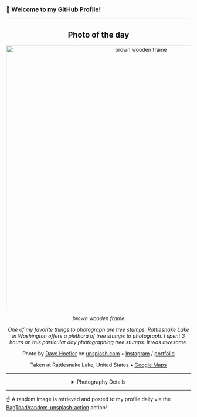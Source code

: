 ### 👋 Welcome to my GitHub Profile!

----
<div align="center">

## Photo of the day
  
  <a href="https://unsplash.com/photos/brown-wooden-frame-DuMeluMTKZk"><img width="720" src="https://images.unsplash.com/photo-1524335397764-f98987c51095?crop=entropy&cs=tinysrgb&fit=max&fm=jpg&ixid=M3w1OTQ0OTd8MHwxfHJhbmRvbXx8fHx8fHx8fDE3MzE5OTY1NzJ8&ixlib=rb-4.0.3&q=80&w=1080" alt="brown wooden frame"></a>
  
  <em>brown wooden frame</em>
  
  <em>One of my favorite things to photograph are tree stumps. Rattlesnake Lake in Washington offers a plethora of tree stumps to photograph. I spent 3 hours on this particular day photographing tree stumps. It was awesome.</em>

  Photo by [Dave Hoefler](https://www.davehoefler.com/) on [unsplash.com](https://unsplash.com/) • [Instagram](https://instagram.com/just_midwest_rock) / [portfolio](https://www.davehoefler.com/)
  
  Taken at Rattlesnake Lake, United States • [Google Maps](https://www.google.com/maps/search/?api=1&query=47.4307783,-121.7750516)
  
  ---
  
<details>
<summary>Photography Details</summary>
  
| Parameter     | Value |
| ------------- | ----- |
| Camera Model  | Canon EOS 5D Mark III |
| Exposure Time | 40 |
| Aperture      | 10.0 |
| Focal Length  | 135.0 |
| ISO           | 100 |
| Location      | Rattlesnake Lake, United States (United States) |
| Coordinates   | Latitude 47.4307783, Longitude -121.7750516 |

</details>

</div>

----

☝️ A random image is retrieved and posted to my profile daily via the [BagToad/random-unsplash-action](https://github.com/BagToad/random-unsplash-action) action!
